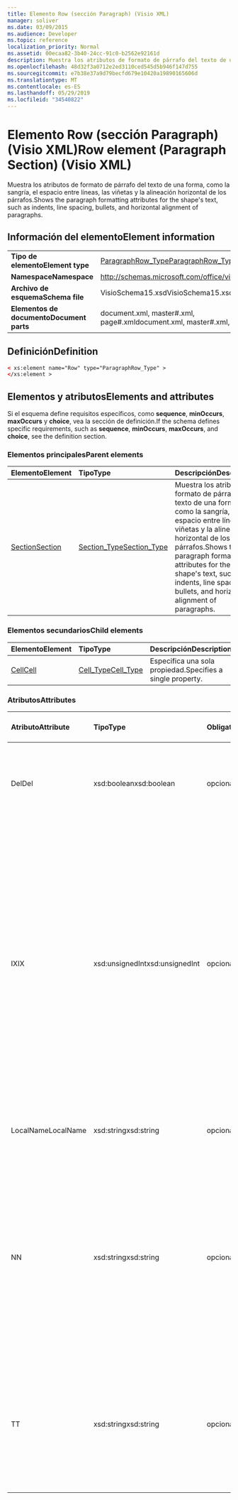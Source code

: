 ```yaml
---
title: Elemento Row (sección Paragraph) (Visio XML)
manager: soliver
ms.date: 03/09/2015
ms.audience: Developer
ms.topic: reference
localization_priority: Normal
ms.assetid: 00ecaa82-3b40-24cc-91c0-b2562e92161d
description: Muestra los atributos de formato de párrafo del texto de una forma, como la sangría, el espacio entre líneas, las viñetas y la alineación horizontal de los párrafos.
ms.openlocfilehash: 48d32f3a0712e2ed3110ced545d5b946f147d755
ms.sourcegitcommit: e7b38e37a9d79becfd679e10420a19890165606d
ms.translationtype: MT
ms.contentlocale: es-ES
ms.lasthandoff: 05/29/2019
ms.locfileid: "34540822"
---
```

# <a name="row-element-paragraph-section-visio-xml"></a><span data-ttu-id="3b5fb-103">Elemento Row (sección Paragraph) (Visio XML)</span><span class="sxs-lookup"><span data-stu-id="3b5fb-103">Row element (Paragraph Section) (Visio XML)</span></span>

<span data-ttu-id="3b5fb-104">Muestra los atributos de formato de párrafo del texto de una forma, como la sangría, el espacio entre líneas, las viñetas y la alineación horizontal de los párrafos.</span><span class="sxs-lookup"><span data-stu-id="3b5fb-104">Shows the paragraph formatting attributes for the shape's text, such as indents, line spacing, bullets, and horizontal alignment of paragraphs.</span></span>
  
## <a name="element-information"></a><span data-ttu-id="3b5fb-105">Información del elemento</span><span class="sxs-lookup"><span data-stu-id="3b5fb-105">Element information</span></span>

|||
|:-----|:-----|
|<span data-ttu-id="3b5fb-106">**Tipo de elemento**</span><span class="sxs-lookup"><span data-stu-id="3b5fb-106">**Element type**</span></span> <br/> |[<span data-ttu-id="3b5fb-107">ParagraphRow_Type</span><span class="sxs-lookup"><span data-stu-id="3b5fb-107">ParagraphRow_Type</span></span>](paragraphrow_type-complextypevisio-xml.md) <br/> |
|<span data-ttu-id="3b5fb-108">**Namespace**</span><span class="sxs-lookup"><span data-stu-id="3b5fb-108">**Namespace**</span></span> <br/> |http://schemas.microsoft.com/office/visio/2012/main  <br/> |
|<span data-ttu-id="3b5fb-109">**Archivo de esquema**</span><span class="sxs-lookup"><span data-stu-id="3b5fb-109">**Schema file**</span></span> <br/> |<span data-ttu-id="3b5fb-110">VisioSchema15.xsd</span><span class="sxs-lookup"><span data-stu-id="3b5fb-110">VisioSchema15.xsd</span></span>  <br/> |
|<span data-ttu-id="3b5fb-111">**Elementos de documento**</span><span class="sxs-lookup"><span data-stu-id="3b5fb-111">**Document parts**</span></span> <br/> |<span data-ttu-id="3b5fb-112">document.xml, master#.xml, page#.xml</span><span class="sxs-lookup"><span data-stu-id="3b5fb-112">document.xml, master#.xml, page#.xml</span></span>  <br/> |
   
## <a name="definition"></a><span data-ttu-id="3b5fb-113">Definición</span><span class="sxs-lookup"><span data-stu-id="3b5fb-113">Definition</span></span>

```XML
< xs:element name="Row" type="ParagraphRow_Type" >
</xs:element >
```

## <a name="elements-and-attributes"></a><span data-ttu-id="3b5fb-114">Elementos y atributos</span><span class="sxs-lookup"><span data-stu-id="3b5fb-114">Elements and attributes</span></span>

<span data-ttu-id="3b5fb-115">Si el esquema define requisitos específicos, como **sequence**, **minOccurs**, **maxOccurs** y **choice**, vea la sección de definición.</span><span class="sxs-lookup"><span data-stu-id="3b5fb-115">If the schema defines specific requirements, such as **sequence**, **minOccurs**, **maxOccurs**, and **choice**, see the definition section.</span></span> 
  
### <a name="parent-elements"></a><span data-ttu-id="3b5fb-116">Elementos principales</span><span class="sxs-lookup"><span data-stu-id="3b5fb-116">Parent elements</span></span>

|<span data-ttu-id="3b5fb-117">**Elemento**</span><span class="sxs-lookup"><span data-stu-id="3b5fb-117">**Element**</span></span>|<span data-ttu-id="3b5fb-118">**Tipo**</span><span class="sxs-lookup"><span data-stu-id="3b5fb-118">**Type**</span></span>|<span data-ttu-id="3b5fb-119">**Descripción**</span><span class="sxs-lookup"><span data-stu-id="3b5fb-119">**Description**</span></span>|
|:-----|:-----|:-----|
|[<span data-ttu-id="3b5fb-120">Section</span><span class="sxs-lookup"><span data-stu-id="3b5fb-120">Section</span></span>](section-element-sheet_type-complextypevisio-xml.md) <br/> |[<span data-ttu-id="3b5fb-121">Section_Type</span><span class="sxs-lookup"><span data-stu-id="3b5fb-121">Section_Type</span></span>](section_type-complextypevisio-xml.md) <br/> |<span data-ttu-id="3b5fb-122">Muestra los atributos de formato de párrafo del texto de una forma, como la sangría, el espacio entre líneas, las viñetas y la alineación horizontal de los párrafos.</span><span class="sxs-lookup"><span data-stu-id="3b5fb-122">Shows the paragraph formatting attributes for the shape's text, such as indents, line spacing, bullets, and horizontal alignment of paragraphs.</span></span>  <br/> |
   
### <a name="child-elements"></a><span data-ttu-id="3b5fb-123">Elementos secundarios</span><span class="sxs-lookup"><span data-stu-id="3b5fb-123">Child elements</span></span>

|<span data-ttu-id="3b5fb-124">**Elemento**</span><span class="sxs-lookup"><span data-stu-id="3b5fb-124">**Element**</span></span>|<span data-ttu-id="3b5fb-125">**Tipo**</span><span class="sxs-lookup"><span data-stu-id="3b5fb-125">**Type**</span></span>|<span data-ttu-id="3b5fb-126">**Descripción**</span><span class="sxs-lookup"><span data-stu-id="3b5fb-126">**Description**</span></span>|
|:-----|:-----|:-----|
|[<span data-ttu-id="3b5fb-127">Cell</span><span class="sxs-lookup"><span data-stu-id="3b5fb-127">Cell</span></span>](cell-element-paragraph-sectionvisio-xml.md) <br/> |[<span data-ttu-id="3b5fb-128">Cell_Type</span><span class="sxs-lookup"><span data-stu-id="3b5fb-128">Cell_Type</span></span>](cell_type-complextypevisio-xml.md) <br/> |<span data-ttu-id="3b5fb-129">Especifica una sola propiedad.</span><span class="sxs-lookup"><span data-stu-id="3b5fb-129">Specifies a single property.</span></span>  <br/> |
   
### <a name="attributes"></a><span data-ttu-id="3b5fb-130">Atributos</span><span class="sxs-lookup"><span data-stu-id="3b5fb-130">Attributes</span></span>

|<span data-ttu-id="3b5fb-131">**Atributo**</span><span class="sxs-lookup"><span data-stu-id="3b5fb-131">**Attribute**</span></span>|<span data-ttu-id="3b5fb-132">**Tipo**</span><span class="sxs-lookup"><span data-stu-id="3b5fb-132">**Type**</span></span>|<span data-ttu-id="3b5fb-133">**Obligatorio**</span><span class="sxs-lookup"><span data-stu-id="3b5fb-133">**Required**</span></span>|<span data-ttu-id="3b5fb-134">**Descripción**</span><span class="sxs-lookup"><span data-stu-id="3b5fb-134">**Description**</span></span>|<span data-ttu-id="3b5fb-135">**Posibles valores**</span><span class="sxs-lookup"><span data-stu-id="3b5fb-135">**Possible values**</span></span>|
|:-----|:-----|:-----|:-----|:-----|
|<span data-ttu-id="3b5fb-136">Del</span><span class="sxs-lookup"><span data-stu-id="3b5fb-136">Del</span></span>  <br/> |<span data-ttu-id="3b5fb-137">xsd:boolean</span><span class="sxs-lookup"><span data-stu-id="3b5fb-137">xsd:boolean</span></span>  <br/> |<span data-ttu-id="3b5fb-138">opcional</span><span class="sxs-lookup"><span data-stu-id="3b5fb-138">optional</span></span>  <br/> |<span data-ttu-id="3b5fb-139">Especifica si se ha eliminado una fila que se heredaría de una forma maestra.</span><span class="sxs-lookup"><span data-stu-id="3b5fb-139">Specifies whether a row that would otherwise be inherited from a master shape has been deleted.</span></span>  <br/> |<span data-ttu-id="3b5fb-140">Valores del tipo xsd:boolean.</span><span class="sxs-lookup"><span data-stu-id="3b5fb-140">Values of the xsd:boolean type.</span></span>  <br/> |
|<span data-ttu-id="3b5fb-141">IX</span><span class="sxs-lookup"><span data-stu-id="3b5fb-141">IX</span></span>  <br/> |<span data-ttu-id="3b5fb-142">xsd:unsignedInt</span><span class="sxs-lookup"><span data-stu-id="3b5fb-142">xsd:unsignedInt</span></span>  <br/> |<span data-ttu-id="3b5fb-143">opcional</span><span class="sxs-lookup"><span data-stu-id="3b5fb-143">optional</span></span>  <br/> |<span data-ttu-id="3b5fb-144">Especifica el identificador único de la fila.</span><span class="sxs-lookup"><span data-stu-id="3b5fb-144">Specifies the one-based identifier for the row.</span></span> <span data-ttu-id="3b5fb-145">Debe ser unqiue y mayor que otros identificadores de la misma sección. El atributo IX solo se usa para las secciones Character, Connection, Field, FillGradient, Geometry, Layer, LineGradient, Paragraph, Reviewer, Scratch y Tabs.</span><span class="sxs-lookup"><span data-stu-id="3b5fb-145">It should be unqiue and greater than other identifiers in the same section.The IX attribute is only used for the Character, Connection, Field, FillGradient, Geometry, Layer, LineGradient, Paragraph, Reviewer, Scratch, and Tabs sections.</span></span> <span data-ttu-id="3b5fb-146">Una fila solo puede tener uno de los atributos IX o N.</span><span class="sxs-lookup"><span data-stu-id="3b5fb-146">A row can only have one of the IX or N attributes.</span></span>  <br/> |<span data-ttu-id="3b5fb-147">Valores del tipo xsd:unsignedInt.</span><span class="sxs-lookup"><span data-stu-id="3b5fb-147">Values of the xsd:unsignedInt type.</span></span>  <br/> |
|<span data-ttu-id="3b5fb-148">LocalName</span><span class="sxs-lookup"><span data-stu-id="3b5fb-148">LocalName</span></span>  <br/> |<span data-ttu-id="3b5fb-149">xsd:string</span><span class="sxs-lookup"><span data-stu-id="3b5fb-149">xsd:string</span></span>  <br/> |<span data-ttu-id="3b5fb-150">opcional</span><span class="sxs-lookup"><span data-stu-id="3b5fb-150">optional</span></span>  <br/> |<span data-ttu-id="3b5fb-151">Especifica el nombre único dependiente del idioma de la fila.</span><span class="sxs-lookup"><span data-stu-id="3b5fb-151">Specifies the unique language-dependent name of the row.</span></span>  <br/> |<span data-ttu-id="3b5fb-152">Valores del tipo xsd:string.</span><span class="sxs-lookup"><span data-stu-id="3b5fb-152">Values of the xsd:string type.</span></span>  <br/> |
|<span data-ttu-id="3b5fb-153">N</span><span class="sxs-lookup"><span data-stu-id="3b5fb-153">N</span></span>  <br/> |<span data-ttu-id="3b5fb-154">xsd:string</span><span class="sxs-lookup"><span data-stu-id="3b5fb-154">xsd:string</span></span>  <br/> |<span data-ttu-id="3b5fb-155">opcional</span><span class="sxs-lookup"><span data-stu-id="3b5fb-155">optional</span></span>  <br/> |<span data-ttu-id="3b5fb-156">Especifica el nombre único independiente del idioma de la fila. El atributo N solo se usa para las secciones User, Property, Actions, Control, Connection, Hyperlink y ActionTag.</span><span class="sxs-lookup"><span data-stu-id="3b5fb-156">Specifies the unique language-independent name of the row.The N attribute is only used for the User, Property, Actions, Control, Connection, Hyperlink, and ActionTag sections.</span></span> <span data-ttu-id="3b5fb-157">Una fila solo puede tener uno de los atributos IX o N.</span><span class="sxs-lookup"><span data-stu-id="3b5fb-157">A row can only have one of the IX or N attributes.</span></span>  <br/> |<span data-ttu-id="3b5fb-158">Valores del tipo xsd:string.</span><span class="sxs-lookup"><span data-stu-id="3b5fb-158">Values of the xsd:string type.</span></span>  <br/> |
|<span data-ttu-id="3b5fb-159">T</span><span class="sxs-lookup"><span data-stu-id="3b5fb-159">T</span></span>  <br/> |<span data-ttu-id="3b5fb-160">xsd:string</span><span class="sxs-lookup"><span data-stu-id="3b5fb-160">xsd:string</span></span>  <br/> |<span data-ttu-id="3b5fb-161">opcional</span><span class="sxs-lookup"><span data-stu-id="3b5fb-161">optional</span></span>  <br/> |<span data-ttu-id="3b5fb-162">Especifica el tipo de la ruta geométrica representada por la fila y usada en la visualización de geometría.</span><span class="sxs-lookup"><span data-stu-id="3b5fb-162">Specifies the type of the geometric path represented by the row and used in geometry visualization.</span></span> <span data-ttu-id="3b5fb-163">El atributo T solo se usa para la sección Geometría.</span><span class="sxs-lookup"><span data-stu-id="3b5fb-163">The T attribute is only used for the Geometry section.</span></span>  <br/> |<span data-ttu-id="3b5fb-164">Valores del tipo xsd:string.</span><span class="sxs-lookup"><span data-stu-id="3b5fb-164">Values of the xsd:string type.</span></span>  <br/> |
   

